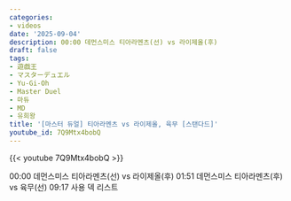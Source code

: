 ```yaml
---
categories:
- videos
date: '2025-09-04'
description: 00:00 데먼스미스 티아라멘츠(선) vs 라이제올(후)
draft: false
tags:
- 遊戯王
- マスターデュエル
- Yu-Gi-Oh
- Master Duel
- 마듀
- MD
- 유희왕
title: '[마스터 듀얼] 티아라멘츠 vs 라이제올, 육무 [스탠다드]'
youtube_id: 7Q9Mtx4bobQ
---
```



{{< youtube 7Q9Mtx4bobQ >}}

00:00 데먼스미스 티아라멘츠(선) vs 라이제올(후)
01:51 데먼스미스 티아라멘츠(후) vs 육무(선)
09:17 사용 덱 리스트